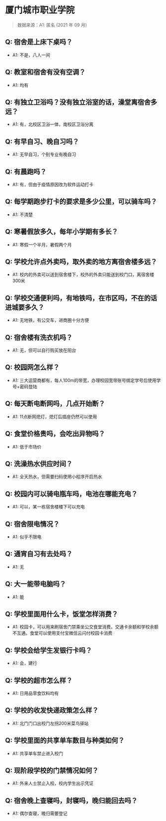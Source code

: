 # 厦门城市职业学院

> 数据来源：A1: 匿名 (2021 年 09 月)

## Q: 宿舍是上床下桌吗？

- A1: 不是，八人一间

## Q: 教室和宿舍有没有空调？

- A1: 均有

## Q: 有独立卫浴吗？没有独立浴室的话，澡堂离宿舍多远？

- A1: 有，北校区卫浴一体，南校区卫浴分离

## Q: 有早自习、晚自习吗？

- A1: 无早自习，个别专业有晚自习

## Q: 有晨跑吗？

- A1: 有，但由于疫情原因改为软件运动打卡

## Q: 每学期跑步打卡的要求是多少公里，可以骑车吗？

- A1: 不清楚

## Q: 寒暑假放多久，每年小学期有多长？

- A1: 寒假一个半月，暑假两个月

## Q: 学校允许点外卖吗，取外卖的地方离宿舍楼多远？

- A1: 校内的外卖可以送到宿舍楼下，校外的外卖只能送到校门口，离宿舍楼300米

## Q: 学校交通便利吗，有地铁吗，在市区吗，不在的话进城要多久？

- A1: 无地铁，有公交车，进商圈十分方便

## Q: 宿舍楼有洗衣机吗？

- A1: 无，但可以自行购买放在阳台

## Q: 校园网怎么样？

- A1: 三大运营商都有，每人100m的带宽，办理校园宽带账号绑定学号后使用学号+密码登陆

## Q: 每天断电断网吗，几点开始断？

- A1: 11点断网熄灯，熄灯后插座仍然可以使用

## Q: 食堂价格贵吗，会吃出异物吗？

- A1: 低于市场价

## Q: 洗澡热水供应时间？

- A1: 全天热水，但需要扫码使用小程序开启热水

## Q: 校园内可以骑电瓶车吗，电池在哪能充电？

- A1: 可以，某一栋宿舍楼楼下可以充电

## Q: 宿舍限电情况？

- A1: 似乎不限电

## Q: 通宵自习有去处吗？

- A1: 无

## Q: 大一能带电脑吗？

- A1: 能

## Q: 学校里面用什么卡，饭堂怎样消费？

- A1: 校园卡，可以用来刷宿舍门禁乘坐公交食堂消费。交通卡余额和学校余额不互通。食堂可以使用支付宝微信云闪付校园卡消费

## Q: 学校会给学生发银行卡吗？

- A1: 会，建行

## Q: 学校的超市怎么样？

- A1: 日用品零食饮料均有

## Q: 学校的收发快递政策怎么样？

- A1: 北门门口出校门左拐200米菜鸟驿站

## Q: 学校里面的共享单车数目与种类如何？

- A1: 共享单车禁止进入校门

## Q: 现阶段学校的门禁情况如何？

- A1: 外来人士禁止入校，校内学生出示凭证

## Q: 宿舍晚上查寝吗，封寝吗，晚归能回去吗？

- A1: 偶尔查寝，晚归需要登记

